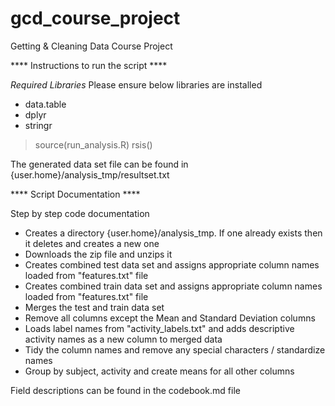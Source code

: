 # gcd_course_project
Getting &amp; Cleaning Data Course Project

**** Instructions to run the script ****

*Required Libraries*
Please ensure below libraries are installed
- data.table
- dplyr
- stringr

> source(run_analysis.R)
> rsis()

The generated data set file can be found in {user.home}/analysis_tmp/resultset.txt

**** Script Documentation ****

Step by step code documentation
- Creates a directory {user.home}/analysis_tmp. If one already exists then it deletes and creates a new one
- Downloads the zip file and unzips it
- Creates combined test data set and assigns appropriate column names loaded from "features.txt" file
- Creates combined train data set and assigns appropriate column names loaded from "features.txt" file
- Merges the test and train data set
- Remove all columns except the Mean and Standard Deviation columns
- Loads label names from "activity_labels.txt" and adds descriptive activity names as a new column to merged data
- Tidy the column names and remove any special characters / standardize names
- Group by subject, activity and create means for all other columns

Field descriptions can be found in the codebook.md file